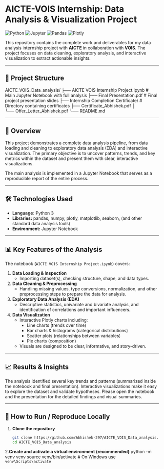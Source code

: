 # AICTE-VOIS Internship: Data Analysis & Visualization Project

![Python](https://img.shields.io/badge/Python-3.x-blue?logo=python) ![Jupyter](https://img.shields.io/badge/Jupyter-Notebook-orange?logo=jupyter) ![Pandas](https://img.shields.io/badge/Pandas-Data%20Analysis-lightgrey?logo=pandas) ![Plotly](https://img.shields.io/badge/Plotly-Interactive%20Visualization-orange)

This repository contains the complete work and deliverables for my data analysis internship project with **AICTE** in collaboration with **VOIS**. The project focuses on data cleaning, exploratory analysis, and interactive visualization to extract actionable insights.

---

## 📁 Project Structure
AICTE_VOIS_Data_analysis/
 ├── AICTE VOIS Internship Project.ipynb  # Main Jupyter Notebook with full analysis
 ├── Final Presentation.pdf               # Final project presentation slides
 ├── Internship Completion Certificate/   # Directory containing certificates 
 ├── Certificate_Abhishek.pdf │  
 └── Offer_Letter_Abhishek.pdf 
 └── README.md

---

## 🚀 Overview

This project demonstrates a complete data analysis pipeline, from data loading and cleaning to exploratory data analysis (EDA) and interactive visualization. The primary objective is to uncover patterns, trends, and key metrics within the dataset and present them with clear, interactive visualizations.

The main analysis is implemented in a Jupyter Notebook that serves as a reproducible report of the entire process.

---

## 🛠️ Technologies Used

- **Language:** Python 3  
- **Libraries:** pandas, numpy, plotly, matplotlib, seaborn, (and other standard data analysis tools)  
- **Environment:** Jupyter Notebook

---

## 📊 Key Features of the Analysis

The notebook (`AICTE VOIS Internship Project.ipynb`) covers:

1. **Data Loading & Inspection**
   - Importing dataset(s), checking structure, shape, and data types.
2. **Data Cleaning & Preprocessing**
   - Handling missing values, type conversions, normalization, and other preprocessing steps to prepare the data for analysis.
3. **Exploratory Data Analysis (EDA)**
   - Descriptive statistics, univariate and bivariate analysis, and identification of correlations and important influencers.
4. **Data Visualization**
   - Interactive Plotly charts including:
     - Line charts (trends over time)
     - Bar charts & histograms (categorical distributions)
     - Scatter plots (relationships between variables)
     - Pie charts (composition)
   - Visuals are designed to be clear, informative, and story-driven.

---

## 📈 Results & Insights

The analysis identified several key trends and patterns (summarized inside the notebook and final presentation). Interactive visualizations make it easy to explore the dataset and validate hypotheses. Please open the notebook and the presentation for the detailed findings and visual summaries.

---

## 📖 How to Run / Reproduce Locally

1. **Clone the repository**
   ```bash
   git clone https://github.com/Abhishek-297/AICTE_VOIS_Data_analysis.git
   cd AICTE_VOIS_Data_analysis

2.**Create and activate a virtual environment (recommended)**
python -m venv venv
source venv/bin/activate      # On Windows use `venv\Scripts\activate`